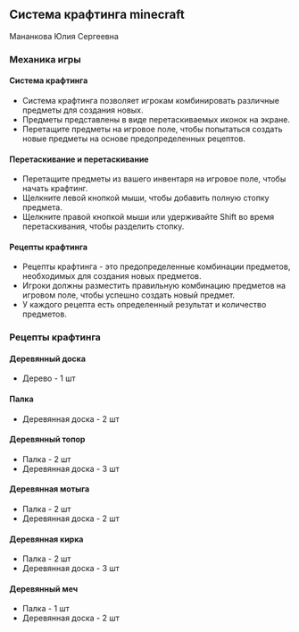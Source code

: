 ## Система крафтинга minecraft
Мананкова Юлия Сергеевна

### Механика игры

#### Система крафтинга
- Система крафтинга позволяет игрокам комбинировать различные предметы для создания новых.
- Предметы представлены в виде перетаскиваемых иконок на экране.
- Перетащите предметы на игровое поле, чтобы попытаться создать новые предметы на основе предопределенных рецептов.

#### Перетаскивание и перетаскивание
- Перетащите предметы из вашего инвентаря на игровое поле, чтобы начать крафтинг.
- Щелкните левой кнопкой мыши, чтобы добавить полную стопку предмета.
- Щелкните правой кнопкой мыши или удерживайте Shift во время перетаскивания, чтобы разделить стопку.

#### Рецепты крафтинга
- Рецепты крафтинга - это предопределенные комбинации предметов, необходимых для создания новых предметов.
- Игроки должны разместить правильную комбинацию предметов на игровом поле, чтобы успешно создать новый предмет.
- У каждого рецепта есть определенный результат и количество предметов.

### Рецепты крафтинга

#### Деревянный доска
  - Дерево - 1 шт

#### Палка
  - Деревянная доска - 2 шт

#### Деревянный топор
  - Палка - 2 шт
  - Деревянная доска - 3 шт

#### Деревянная мотыга
  - Палка - 2 шт
  - Деревянная доска - 2 шт

#### Деревянная кирка
  - Палка - 2 шт
  - Деревянная доска - 3 шт

#### Деревянный меч
  - Палка - 1 шт
  - Деревянная доска - 2 шт
